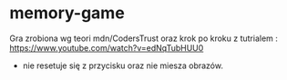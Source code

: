 # memory-game
Gra zrobiona wg teori mdn/CodersTrust oraz krok po kroku z tutrialem : https://www.youtube.com/watch?v=edNqTubHUU0
- nie resetuje się z przycisku oraz nie miesza obrazów.
